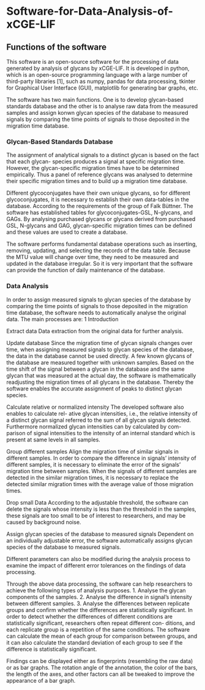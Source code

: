 # Software-for-Data-Analysis-of-xCGE-LIF
## Functions of the software
This software is an open-source software for the processing of data generated by analysis of glycans by xCGE-LIF. It is developed in python, which is an open-source programming language with a large number of third-party libraries [1], such as numpy, pandas for data processing, tkinter for Graphical User Interface (GUI), matplotlib for generating bar graphs, etc.

The software has two main functions. One is to develop glycan-based standards database and the other is to analyse raw data from the measured samples and assign konwn glycan species of the database to measured signals by comparing the time points of signals to those deposited in the migration time database.



### Glycan-Based Standards Database

The assignment of analytical signals to a distinct glycan is based on the fact that each glycan- species produces a signal at specific migration time. However, the glycan-specific migration times have to be determined empirically. Thus a panel of reference glycans was analysed to determine their specific migration times and to build up a migration time database.

Different glycoconjugates have their own unique glycans, so for different glycoconjugates, it is necessary to establish their own data-tables in the database. According to the requirements of the group of Falk Büttner. The software has established tables for glycoconjugates-GSL, N-glycans, and GAGs.
By analysing purchased glycans or glycans derived from purchased GSL, N-glycans and GAG, glycan-specific migration times can be defined and these values are used to create a database.

The software performs fundamental database operations such as inserting, removing, updating, and selecting the records of the data table. Because the MTU value will change over time, they need to be measured and updated in the database irregular. So it is very important that the software can provide the function of daily maintenance of the database.




### Data Analysis
In order to assign measured signals to glycan species of the database by comparing the time points of signals to those deposited in the migration time database, the software needs to automatically analyse the original data. The main processes are:
1 Introduction

Extract data 
Data extraction from the original data for further analysis.

Update database 
Since the migration time of glycan signals changes over time, when assigning measured signals to glycan species of the database, the data in the database cannot be used directly. A few known glycans of the database are measured together with unknown samples. Based on the time shift of the signal between a glycan in the database and the same glycan that was measured at the actual day, the software is mathematically readjusting the migration times of all glycans in the database. Thereby the software enables the accurate assignment of peaks to distinct glycan species.

Calculate relative or normalized intensity 
The developed software also enables to calculate rel- ative glycan intensities, i.e., the relative intensity of a distinct glycan signal referred to the sum of all glycan signals detected. Furthermore normalized glycan intensities can by calculated by com- parison of signal intensities to the intensity of an internal standard which is present at same levels in all samples.

Group different samples 
Align the migration time of similar signals in different samples. In order to compare the difference in signals’ intensity of different samples, it is necessary to eliminate the error of the signals’ migration time between samples. When the signals of different samples are detected in the similar migration times, it is necessary to replace the detected similar migration times with the average value of those migration times.

Drop small 
Data According to the adjustable threshold, the software can delete the signals whose intensity is less than the threshold in the samples, these signals are too small to be of interest to researchers, and may be caused by background noise.

Assign glycan species of the database to measured signals 
Dependent on an individually adjustable error, the software automatically assigns glycan species of the database to measured signals.

Different parameters can also be modified during the analysis process to examine the impact of different error tolerances on the findings of data processing.




Through the above data processing, the software can help researchers to achieve the following types of analysis purposes. 1. Analyse the glycan components of the samples. 2. Analyse the difference in signal’s intensity between different samples. 3. Analyse the differences between replicate groups and confirm whether the differences are statistically significant. In order to detect whether the differences of different conditions are statistically significant, researchers often repeat different con- ditions, and each replicate group is a repetition of the same conditions. The software can calculate the mean of each group for comparison between groups, and it can also calculate the standard deviation of each group to see if the difference is statistically significant.

Findings can be displayed either as fingerprints (resembling the raw data) or as bar graphs. The rotation angle of the annotation, the color of the bars, the length of the axes, and other factors can all be tweaked to improve the appearance of a bar graph.
